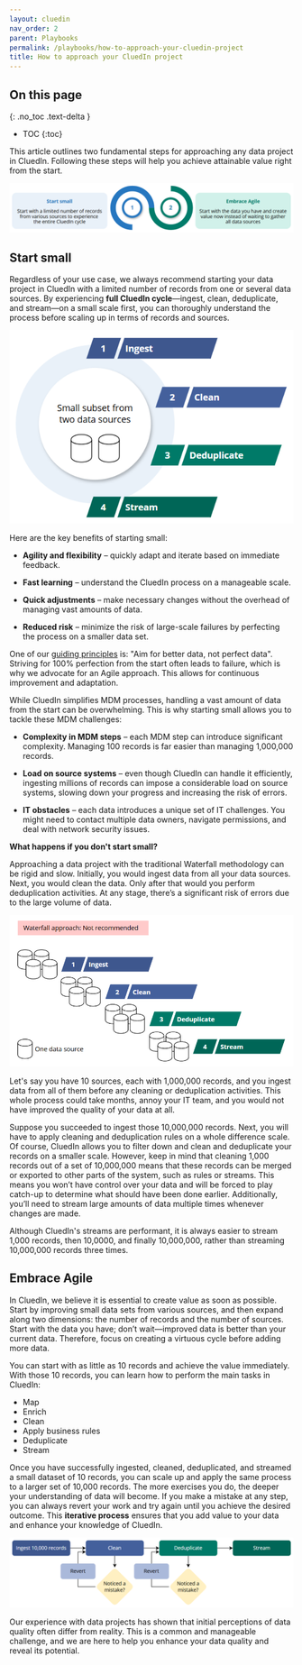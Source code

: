 ```yaml
---
layout: cluedin
nav_order: 2
parent: Playbooks
permalink: /playbooks/how-to-approach-your-cluedin-project
title: How to approach your CluedIn project
---
```

## On this page
{: .no_toc .text-delta }
- TOC
{:toc}

This article outlines two fundamental steps for approaching any data project in CluedIn. Following these steps will help you achieve attainable value right from the start.

![how-to-approach-your-cluedin-project.png](../../assets/images/playbooks/how-to-approach-your-cluedin-project.png)

## Start small

Regardless of your use case, we always recommend starting your data project in CluedIn with a limited number of records from one or several data sources. By experiencing **full CluedIn cycle**—ingest, clean, deduplicate, and stream—on a small scale first, you can thoroughly understand the process before scaling up in terms of records and sources.

![start-small.png](../../assets/images/playbooks/start-small.png)

Here are the key benefits of starting small:

- **Agility and flexibility** – quickly adapt and iterate based on immediate feedback.

- **Fast learning** – understand the CluedIn process on a manageable scale.

- **Quick adjustments** – make necessary changes without the overhead of managing vast amounts of data.

- **Reduced risk** – minimize the risk of large-scale failures by perfecting the process on a smaller data set.

One of our [guiding principles](/playbooks/before-you-start) is: "Aim for better data, not perfect data". Striving for 100% perfection from the start often leads to failure, which is why we advocate for an Agile approach. This allows for continuous improvement and adaptation.

While CluedIn simplifies MDM processes, handling a vast amount of data from the start can be overwhelming. This is why starting small allows you to tackle these MDM challenges:

- **Complexity in MDM steps** – each MDM step can introduce significant complexity. Managing 100 records is far easier than managing 1,000,000 records.

- **Load on source systems** – even though CluedIn can handle it efficiently, ingesting millions of records can impose a considerable load on source systems, slowing down your progress and increasing the risk of errors.

- **IT obstacles** – each data introduces a unique set of IT challenges. You might need to contact multiple data owners, navigate permissions, and deal with network security issues.

**What happens if you don't start small?**

Approaching a data project with the traditional Waterfall methodology can be rigid and slow. Initially, you would ingest data from all your data sources. Next, you would clean the data. Only after that would you perform deduplication activities. At any stage, there’s a significant risk of errors due to the large volume of data.

![waterfall.png](../../assets/images/playbooks/waterfall.png)

Let's say you have 10 sources, each with 1,000,000 records, and you ingest data from all of them before any cleaning or deduplication activities. This whole process could take months, annoy your IT team, and you would not have improved the quality of your data at all.

Suppose you succeeded to ingest those 10,000,000 records. Next, you will have to apply cleaning and deduplication rules on a whole difference scale. Of course, CluedIn allows you to filter down and clean and deduplicate your records on a smaller scale. However, keep in mind that cleaning 1,000 records out of a set of 10,000,000 means that these records can be merged or exported to other parts of the system, such as rules or streams. This means you won’t have control over your data and will be forced to play catch-up to determine what should have been done earlier. Additionally, you’ll need to stream large amounts of data multiple times whenever changes are made.

Although CluedIn's streams are performant, it is always easier to stream 1,000 records, then 10,0000, and finally 10,000,000, rather than streaming 10,000,000 records three times.

## Embrace Agile

In CluedIn, we believe it is essential to create value as soon as possible. Start by improving small data sets from various sources, and then expand along two dimensions: the number of records and the number of sources. Start with the data you have; don’t wait—improved data is better than your current data. Therefore, focus on creating a virtuous cycle before adding more data.

You can start with as little as 10 records and achieve the value immediately. With those 10 records, you can learn how to perform the main tasks in CluedIn:

- Map
- Enrich
- Clean
- Apply business rules
- Deduplicate
- Stream

Once you have successfully ingested, cleaned, deduplicated, and streamed a small dataset of 10 records, you can scale up and apply the same process to a larger set of 10,000 records. The more exercises you do, the deeper your understanding of data will become. If you make a mistake at any step, you can always revert your work and try again until you achieve the desired outcome. This **iterative process** ensures that you add value to your data and enhance your knowledge of CluedIn.

![ebmrace-agile-revert.png](../../assets/images/playbooks/ebmrace-agile-revert.png)

Our experience with data projects has shown that initial perceptions of data quality often differ from reality. This is a common and manageable challenge, and we are here to help you enhance your data quality and reveal its potential.
